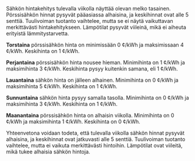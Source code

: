 Sähkön hintakehitys tulevalla viikolla näyttää olevan melko tasainen. Pörssisähkön hinnat pysyvät pääasiassa alhaisina, ja keskihinnat ovat alle 5 senttiä. Tuulivoiman tuotanto vaihtelee, mutta se ei näytä vaikuttavan merkittävästi hintakehitykseen. Lämpötilat pysyvät viileinä, mikä ei aiheuta erityistä lämmitystarvetta.

**Torstaina** pörssisähkön hinta on minimissään 0 ¢/kWh ja maksimissaan 4 ¢/kWh. Keskihinta on 1 ¢/kWh.

**Perjantaina** pörssisähkön hinta nousee hieman. Minimihinta on 1 ¢/kWh ja maksimihinta 3 ¢/kWh. Keskihinta pysyy kuitenkin samana, eli 1 ¢/kWh.

**Lauantaina** sähkön hinta on jälleen alhainen. Minimihinta on 0 ¢/kWh ja maksimihinta 5 ¢/kWh. Keskihinta on 1 ¢/kWh.

**Sunnuntaina** sähkön hinta pysyy samalla tasolla. Minimihinta on 0 ¢/kWh ja maksimihinta 3 ¢/kWh. Keskihinta on 1 ¢/kWh.

**Maanantaina** pörssisähkön hinta on alhaisin viikolla. Minimihinta on 0 ¢/kWh ja maksimihinta 1 ¢/kWh. Keskihinta on 0 ¢/kWh.

Yhteenvetona voidaan todeta, että tulevalla viikolla sähkön hinnat pysyvät alhaisina, ja keskihinnat ovat jatkuvasti alle 5 senttiä. Tuulivoiman tuotanto vaihtelee, mutta ei vaikuta merkittävästi hintoihin. Lämpötilat ovat viileitä, mikä tukee alhaisia sähkön hintoja.